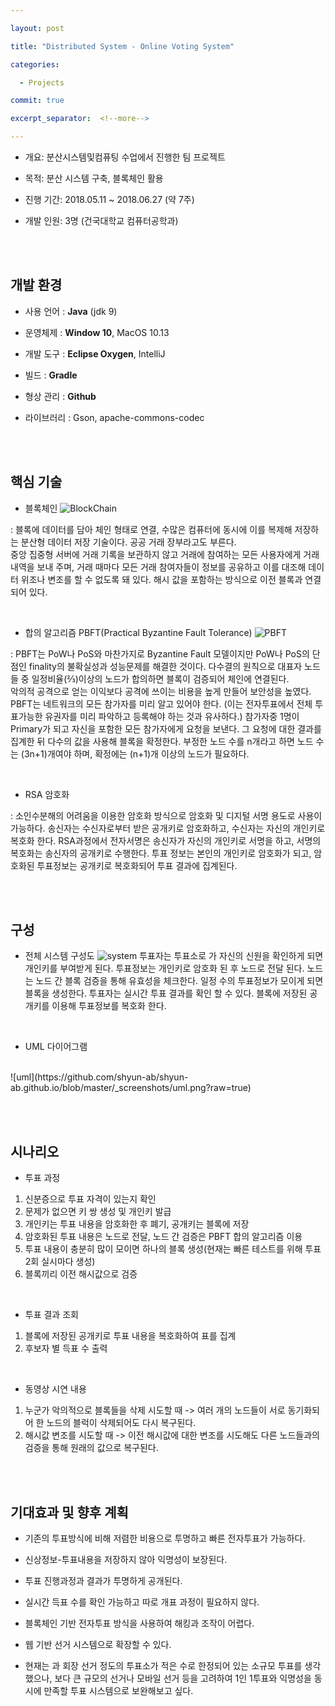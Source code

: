 ```yaml
---

layout: post

title: "Distributed System - Online Voting System"

categories:

  - Projects

commit: true

excerpt_separator:  <!--more-->

---
```




- 개요: 분산시스템및컴퓨팅 수업에서 진행한 팀 프로젝트

- 목적: 분산 시스템 구축, 블록체인 활용

- 진행 기간: 2018.05.11 ~ 2018.06.27 (약 7주)

- 개발 인원: 3명 (건국대학교 컴퓨터공학과)

<br><br>

## 개발 환경

- 사용 언어 : **Java** (jdk 9)

- 운영체제 : **Window 10**, MacOS 10.13

- 개발 도구 : **Eclipse Oxygen**, IntelliJ

- 빌드 : **Gradle**

- 형상 관리 : **Github**

- 라이브러리 : Gson, apache-commons-codec

<br><br>

## 핵심 기술

- 블록체인
![BlockChain](https://github.com/shyun-ab/shyun-ab.github.io/blob/master/_screenshots/blockchain.png?raw=true)

: 블록에 데이터를 담아 체인 형태로 연결, 수많은 컴퓨터에 동시에 이를 복제해 저장하는 분산형 데이터 저장 기술이다. 공공 거래 장부라고도 부른다.<br>
중앙 집중형 서버에 거래 기록을 보관하지 않고 거래에 참여하는 모든 사용자에게 거래 내역을 보내 주며, 거래 때마다 모든 거래 참여자들이 정보를 공유하고 이를 대조해 데이터 위조나 변조를 할 수 없도록 돼 있다. 해시 값을 포함하는 방식으로 이전 블록과 연결되어 있다.<br>

<br>

- 합의 알고리즘 PBFT(Practical Byzantine Fault Tolerance)
![PBFT](https://github.com/shyun-ab/shyun-ab.github.io/blob/master/_screenshots/PBFT.png?raw=true)

: PBFT는 PoW나 PoS와 마찬가지로 Byzantine Fault 모델이지만 PoW나 PoS의 단점인 finality의 불확실성과 성능문제를 해결한 것이다. 다수결의 원칙으로 대표자 노드들 중 일정비율(⅔)이상의 노드가 합의하면 블록이 검증되어 체인에 연결된다. <br>
악의적 공격으로 얻는 이익보다 공격에 쓰이는 비용을 높게 만들어 보안성을 높였다.<br>
PBFT는 네트워크의 모든 참가자를 미리 알고 있어야 한다. (이는 전자투표에서 전체 투표가능한 유권자를 미리 파악하고 등록해야 하는 것과 유사하다.) 참가자중 1명이 Primary가 되고 자신을 포함한 모든 참가자에게 요청을 보낸다. 그 요청에 대한 결과를 집계한 뒤 다수의 값을 사용해 블록을 확정한다. 부정한 노드 수를 n개라고 하면 노드 수는 (3n+1)개여야 하며, 확정에는 (n+1)개 이상의 노드가 필요하다.<br>

<br>

- RSA 암호화

: 소인수분해의 어려움을 이용한 암호화 방식으로 암호화 및 디지털 서명 용도로 사용이 가능하다. 송신자는 수신자로부터 받은 공개키로 암호화하고, 수신자는 자신의 개인키로 복호화 한다. RSA과정에서 전자서명은 송신자가 자신의 개인키로 서명을 하고, 서명의 복호화는 송신자의 공개키로 수행한다. 투표 정보는 본인의 개인키로 암호화가 되고, 암호화된 투표정보는 공개키로 복호화되어 투표 결과에 집계된다.


<br><br>


## 구성

- 전체 시스템 구성도
![system](https://github.com/shyun-ab/shyun-ab.github.io/blob/master/_screenshots/system.png?raw=true)
투표자는 투표소로 가 자신의 신원을 확인하게 되면 개인키를 부여받게 된다. 투표정보는 개인키로 암호화 된 후 노드로 전달 된다. 노드는 노드 간 블록 검증을 통해 유효성을 체크한다. 일정 수의 투표정보가 모이게 되면 블록을 생성한다. 투표자는 실시간 투표 결과를 확인 할 수 있다. 블록에 저장된 공개키를 이용해 투표정보를 복호화 한다.

<br>

- UML 다이어그램
<br>
![uml](https://github.com/shyun-ab/shyun-ab.github.io/blob/master/_screenshots/uml.png?raw=true)


<br><br>


## 시나리오

- 투표 과정
1. 신분증으로 투표 자격이 있는지 확인
2. 문제가 없으면 키 쌍 생성 및 개인키 발급
3. 개인키는 투표 내용을 암호화한 후 폐기, 공개키는 블록에 저장
4. 암호화된 투표 내용은 노드로 전달, 노드 간 검증은 PBFT 합의 알고리즘 이용
5. 투표 내용이 충분히 많이 모이면 하나의 블록 생성(현재는 빠른 테스트를 위해 투표 2회 실시마다 생성)
6. 블록끼리 이전 해시값으로 검증

<br>

- 투표 결과 조회
1. 블록에 저장된 공개키로 투표 내용을 복호화하여 표를 집계
2. 후보자 별 득표 수 출력

<br>

- 동영상 시연 내용
1. 누군가 악의적으로 블록들을 삭제 시도할 때
-> 여러 개의 노드들이 서로 동기화되어 한 노드의 블럭이 삭제되어도 다시 복구된다.
2. 해시값 변조를 시도할 때
-> 이전 해시값에 대한 변조를 시도해도 다른 노드들과의 검증을 통해 원래의 값으로 복구된다.


<br><br>


## 기대효과 및 향후 계획

- 기존의 투표방식에 비해 저렴한 비용으로 투명하고 빠른 전자투표가 가능하다.
- 신상정보-투표내용을 저장하지 않아 익명성이 보장된다.
- 투표 진행과정과 결과가 투명하게 공개된다.
- 실시간 득표 수를 확인 가능하고 따로 개표 과정이 필요하지 않다.
- 블록체인 기반 전자투표 방식을 사용하여 해킹과 조작이 어렵다.
  
- 웹 기반 선거 시스템으로 확장할 수 있다.
- 현재는 과 회장 선거 정도의 투표소가 적은 수로 한정되어 있는 소규모 투표를 생각했으나, 보다 큰 규모의 선거나 모바일 선거 등을 고려하여 1인 1투표와 익명성을 동시에 만족할 투표 시스템으로 보완해보고 싶다.

<br><br>
